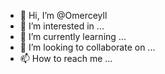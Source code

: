 - 👋 Hi, I’m @Omerceyll
- 👀 I’m interested in ...
- 🌱 I’m currently learning ...
- 💞️ I’m looking to collaborate on ...
- 📫 How to reach me ...

<!---
Omerceyll/Omerceyll is a ✨ special ✨ repository because its `README.md` (this file) appears on your GitHub profile.
You can click the Preview link to take a look at your changes.
--->
